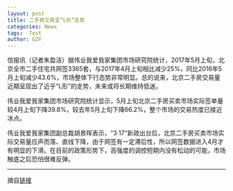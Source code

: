 ```yaml
---
layout: post
title: 二手房交易呈“L形”走势
categories: News
tags:  Test
author: GZY
---
```


信报讯（记者朱盈洁）据伟业我爱我家集团市场研究院统计，2017年5月上旬，北京全市二手住宅共网签3365套，与2017年4月上旬相比减少25%，同比2016年5月上旬减少43.6%，市场整体下行态势非常明显。总的说来，北京二手房交易量近期呈现出了近乎“L形”的走势，未来或将长期维持低迷。

伟业我爱我家集团市场研究院统计显示，5月上旬北京二手房买卖市场实际签单量较4月上旬下降39.8%，较去年5月上旬下降66.2%，整个市场的交易热度已接近冰点。

伟业我爱我家集团副总裁胡景晖表示，“3·17”新政出台后，北京二手房买卖市场实际交易量应声而落、直线下降，由于网签有一定滞后性，所以网签数据进入4月才有明显的下滑。在目前的政策形势下，高强度的调控短期内没有松动的可能，市场触底之后恐怕很难反弹。

*****

摘自[链接](http://house.qq.com/a/20170517/006768.htm)